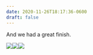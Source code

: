 ```yaml
---
date: 2020-11-26T18:17:36-0600
draft: false
---
```


And we had a great finish.

![](/images/2020/ae663b9de8.jpg)![](/images/2020/9077d8fe84.jpg)![](/images/2020/dae5725ac3.jpg)

